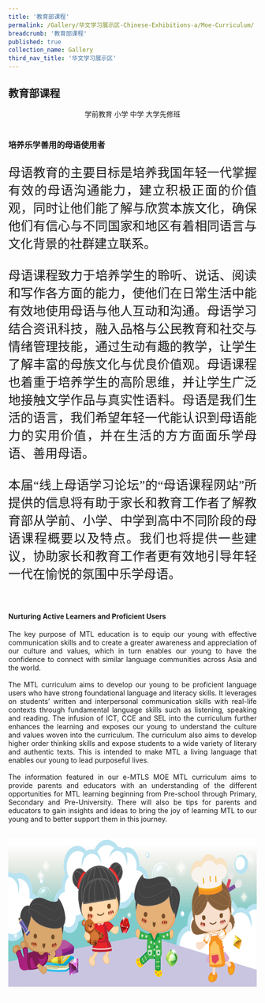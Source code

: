 ```yaml
---
title: '教育部课程'
permalink: /Gallery/华文学习展示区-Chinese-Exhibitions-a/Moe-Curriculum/
breadcrumb: '教育部课程'
published: true
collection_name: Gallery
third_nav_title: '华文学习展示区'
---
```

<html>
<body>
<style>

 .tab img{
   width: 80%;
 }
 .tab table {
   display: none;
}
.tab table:target {
  display: block;
}
.atab label {
    position: relative;
    display: block;
    background: #d14165;
    color: #fff;
    font-weight: 700;
    padding: 10px;
    cursor: pointer;
 }
 .atab label::after {
  content: "+";
  font-size: 22px;
  position: absolute;
  right: 10px;
  top: 7px;
  transition: all 0.4s;
}
iframe{
border : 0;
width:100% ;
}
.atab input[type=checkbox]:checked + label::after,
.atab input[type=radio]:checked + label::after {
    content: 'x';
    right: 14px;
    top: 7px;
  //transform:rotate(-225deg);
   /* transform: rotate(90deg); */
}
.tab-content {
  overflow: hidden;
  display: none;
  width:100%; 
}
.atab{
  margin-bottom: 5px;
  width:100%;  
}
 
</style>
<!-- Global site tag (gtag.js) - Google Ads: 726049306 -->
<script async src="https://www.googletagmanager.com/gtag/js?id=AW-726049306"></script>
<script>
  window.dataLayer = window.dataLayer || [];
  function gtag(){dataLayer.push(arguments);}
  gtag('js', new Date());

  gtag('config', 'AW-726049306');
</script>
  <div><h2 style="font-family:KaiTi;">教育部课程</h2>
<div style="margin-top:auto;margin-bottom:auto;text-align:center;">
<div class="tab">
  <a href="/test/CL_PreSchool"><div style="display:inline-block; font-family:Calibri (Body);" class="btnClass">学前教育</div></a>
  <a href="/test/小学/"><div style="display:inline-block; font-family:Calibri (Body);" class="btnClass">小学</div></a>
  <a href="/test/中学/"><div style="display:inline-block; font-family:Calibri (Body);" class="btnClass">中学</div></a>
  <a href="/test/高中/"><div style="display:inline-block; font-family:Calibri (Body);" class="btnClass">大学先修班</div></a>
 </div></div><br/>
  <div style="margin-top:auto;margin-bottom:auto;text-align:left;">
 <h3 style="font-family:KaiTi"><strong>培养乐学善用的母语使用者 </strong></h3>

 <p style="font-family:KaiTi; text-align:justify;font-size:25px">
 母语教育的主要目标是培养我国年轻一代掌握有效的母语沟通能力，建立积极正面的价值观，同时让他们能了解与欣赏本族文化，确保他们有信心与不同国家和地区有着相同语言与文化背景的社群建立联系。<br/><br/>
  母语课程致力于培养学生的聆听、说话、阅读和写作各方面的能力，使他们在日常生活中能有效地使用母语与他人互动和沟通。母语学习结合资讯科技，融入品格与公民教育和社交与情绪管理技能，通过生动有趣的教学，让学生了解丰富的母族文化与优良价值观。母语课程也着重于培养学生的高阶思维，并让学生广泛地接触文学作品与真实性语料。母语是我们生活的语言，我们希望年轻一代能认识到母语能力的实用价值，并在生活的方方面面乐学母语、善用母语。<br/><br/>
  本届“线上母语学习论坛”的“母语课程网站”所提供的信息将有助于家长和教育工作者了解教育部从学前、小学、中学到高中不同阶段的母语课程概要以及特点。我们也将提供一些建议，协助家长和教育工作者更有效地引导年轻一代在愉悦的氛围中乐学母语。
 </p><br/>
  <h4><strong>Nurturing Active Learners and Proficient Users </strong></h4>
  <div style="margin-top:auto;margin-bottom:auto;text-align:justify;">
<p>The key purpose of MTL education is to equip our young with effective communication skills and to create a greater awareness and appreciation of our culture and values, which in turn enables our young to have the confidence to connect with similar language communities across Asia and the world. <br/><br/>
 The MTL curriculum aims to develop our young to be proficient language users who have strong foundational language and literacy skills. It leverages on students’ written and interpersonal communication skills with real-life contexts through fundamental language skills such as listening, speaking and reading. The infusion of ICT, CCE and SEL into the curriculum further enhances the learning and exposes our young to understand the culture and values woven into the curriculum. The curriculum also aims to develop higher order thinking skills and expose students to a wide variety of literary and authentic texts. This is intended to make MTL a living language that enables our young to lead purposeful lives. <br/><br/>
 The information featured in our e-MTLS MOE MTL curriculum aims to provide parents and educators with an understanding of the different opportunities for MTL learning beginning from Pre-school through Primary, Secondary and Pre-University. There will also be tips for parents and educators to gain insights and ideas to bring the joy of learning MTL to our young and to better support them in this journey.</p>
 <br/>
    <img src="images/New_footer.jpg" class="Image" width="1000" height="300">
<div class="btntop"><a href="#top" style="text-decoration:none;"><span style="color:white"><b>Top</b></span></a></div>

